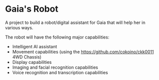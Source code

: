 # Gaia's Robot

A project to build a robot/digital assistant for Gaia that will help her in various ways.

The robot will have the following major capabilities:

* Intelligent AI assistant
* Movement capabilities (using the https://github.com/cokoino/ckk0011 4WD Chassis)
* Display capabilities
* Imaging and facial recognition capabilities
* Voice recognition and transcription capabilities
